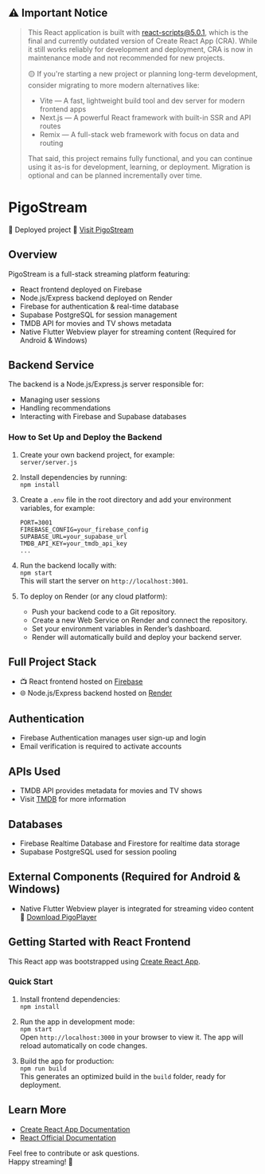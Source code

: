## ⚠️ Important Notice

> This React application is built with react-scripts@5.0.1, which is the final and currently outdated version of Create React App (CRA).
While it still works reliably for development and deployment, CRA is now in maintenance mode and not recommended for new projects.
>
> 🟡 If you're starting a new project or planning long-term development, consider migrating to more modern alternatives like:
> - Vite — A fast, lightweight build tool and dev server for modern frontend apps
> - Next.js — A powerful React framework with built-in SSR and API routes
> - Remix — A full-stack web framework with focus on data and routing
>
> That said, this project remains fully functional, and you can continue using it as-is for development, learning, or deployment.
> Migration is optional and can be planned incrementally over time.

# PigoStream
  
🎉 Deployed project 🔗 [Visit PigoStream](https://pigostream-site.web.app/)

## Overview

PigoStream is a full-stack streaming platform featuring:

- React frontend deployed on Firebase  
- Node.js/Express backend deployed on Render  
- Firebase for authentication & real-time database  
- Supabase PostgreSQL for session management  
- TMDB API for movies and TV shows metadata  
- Native Flutter Webview player for streaming content (Required for Android & Windows)

## Backend Service

The backend is a Node.js/Express.js server responsible for:

- Managing user sessions
- Handling recommendations
- Interacting with Firebase and Supabase databases

### How to Set Up and Deploy the Backend

1. Create your own backend project, for example:  
   `server/server.js`

2. Install dependencies by running:  
   `npm install`

3. Create a `.env` file in the root directory and add your environment variables, for example:  
   ```env
   PORT=3001  
   FIREBASE_CONFIG=your_firebase_config  
   SUPABASE_URL=your_supabase_url    
   TMDB_API_KEY=your_tmdb_api_key    
   ...
   ```

5. Run the backend locally with:  
   `npm start`  
   This will start the server on `http://localhost:3001`.

6. To deploy on Render (or any cloud platform):  
   - Push your backend code to a Git repository.  
   - Create a new Web Service on Render and connect the repository.  
   - Set your environment variables in Render’s dashboard.  
   - Render will automatically build and deploy your backend server.

## Full Project Stack

- 📺 React frontend hosted on [Firebase](https://firebase.google.com/)  
- 🌐 Node.js/Express backend hosted on [Render](https://dashboard.render.com/)

## Authentication

- Firebase Authentication manages user sign-up and login  
- Email verification is required to activate accounts

## APIs Used

- TMDB API provides metadata for movies and TV shows  
- Visit [TMDB](https://www.themoviedb.org/) for more information

## Databases

- Firebase Realtime Database and Firestore for realtime data storage  
- Supabase PostgreSQL used for session pooling

## External Components (Required for Android & Windows)

- Native Flutter Webview player is integrated for streaming video content 🔗 [Download PigoPlayer](https://pigostream-site.web.app/pigostore)

## Getting Started with React Frontend

This React app was bootstrapped using [Create React App](https://github.com/facebook/create-react-app).

### Quick Start

1. Install frontend dependencies:  
   `npm install`

2. Run the app in development mode:  
   `npm start`  
   Open `http://localhost:3000` in your browser to view it. The app will reload automatically on code changes.

3. Build the app for production:  
   `npm run build`  
   This generates an optimized build in the `build` folder, ready for deployment.

## Learn More

- [Create React App Documentation](https://facebook.github.io/create-react-app/docs/getting-started)  
- [React Official Documentation](https://reactjs.org/)

Feel free to contribute or ask questions.  
Happy streaming! 🚀
